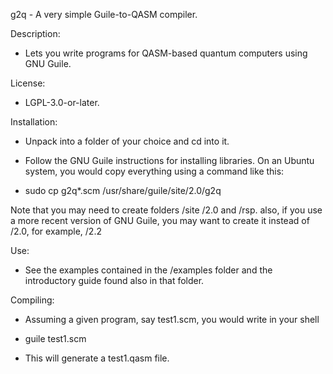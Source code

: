 g2q - A very simple Guile-to-QASM compiler.

Description:
- Lets you write programs for QASM-based quantum computers using GNU Guile.


License:
- LGPL-3.0-or-later.


Installation:
- Unpack into a folder of your choice and cd into it.

- Follow the GNU Guile instructions for installing libraries. On an Ubuntu
system, you would copy everything using a command like this:

- sudo cp g2q*.scm /usr/share/guile/site/2.0/g2q

Note that you may need to create folders /site /2.0 and /rsp. also, if you use
a more recent version of GNU Guile, you may want to create it instead of /2.0,
for example, /2.2


Use:
- See the examples contained in the /examples folder and the introductory guide
found also in that folder.


Compiling:
- Assuming a given program, say test1.scm, you would write in your shell

- guile test1.scm

- This will generate a test1.qasm file.


